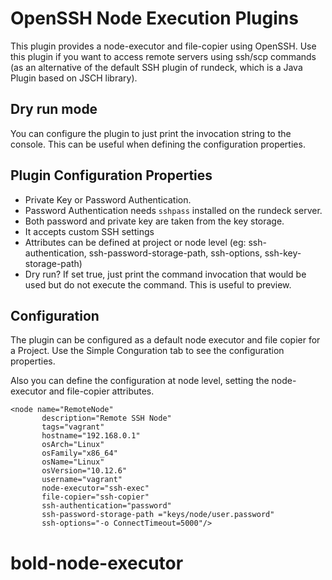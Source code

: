 # OpenSSH Node Execution Plugins

This plugin provides a node-executor and file-copier using OpenSSH. Use this plugin if you want to access remote servers using ssh/scp commands (as an alternative of the default SSH plugin of rundeck, which is a Java Plugin based on JSCH library).

## Dry run mode

You can configure the plugin to just print the invocation string to the console. This can be useful when defining the configuration properties.


## Plugin Configuration Properties

* Private Key or Password Authentication.
* Password Authentication needs `sshpass` installed on the rundeck server.
* Both password and private key are taken from the key storage.
* It accepts custom SSH settings 
* Attributes can be defined at project or node level (eg: ssh-authentication, ssh-password-storage-path, ssh-options, ssh-key-storage-path)
* Dry run? If set true, just print the command invocation that would be used but do not execute the command. This is useful to preview.

## Configuration

The plugin can be configured as a default node executor and file copier for a Project. Use the Simple Conguration tab to see the configuration properties. 

Also you can define the configuration at node level, setting the node-executor and file-copier attributes.

```
<node name="RemoteNode" 
	   description="Remote SSH Node" 
	   tags="vagrant" 
	   hostname="192.168.0.1" 
	   osArch="Linux" 
	   osFamily="x86_64" 
	   osName="Linux" 
	   osVersion="10.12.6" 
	   username="vagrant" 
	   node-executor="ssh-exec" 
	   file-copier="ssh-copier" 
	   ssh-authentication="password"  
	   ssh-password-storage-path ="keys/node/user.password" 
	   ssh-options="-o ConnectTimeout=5000"/>
```
# bold-node-executor
